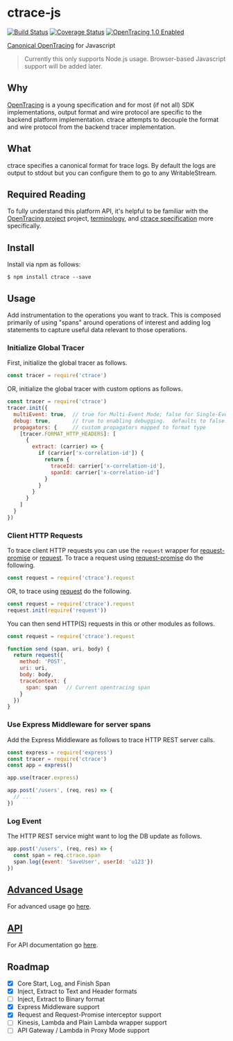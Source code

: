 # ctrace-js
[![Build Status][ci-img]][ci] [![Coverage Status][cov-img]][cov] [![OpenTracing 1.0 Enabled][ot-img]][ot-url]

[Canonical OpenTracing](https://github.com/Nordstrom/ctrace) for Javascript

> Currently this only supports Node.js usage.  Browser-based Javascript support will be added later.

## Why
[OpenTracing](http://opentracing.io) is a young specification and for most (if not all) SDK implementations, output format and wire protocol are specific to the backend platform implementation.  ctrace attempts to decouple the format and wire protocol from the backend tracer implementation.

## What
ctrace specifies a canonical format for trace logs.  By default the logs are output to stdout but you can configure them to go to any WritableStream.

## Required Reading
To fully understand this platform API, it's helpful to be familiar with the [OpenTracing project](http://opentracing.io) project, [terminology](http://opentracing.io/documentation/pages/spec.html), and [ctrace specification](https://github.com/Nordstrom/ctrace/tree/new) more specifically.

## Install
Install via npm as follows:

```
$ npm install ctrace --save
```

## Usage
Add instrumentation to the operations you want to track. This is composed primarily of using "spans" around operations of interest and adding log statements to capture useful data relevant to those operations.

### Initialize Global Tracer
First, initialize the global tracer as follows.

```js
const tracer = require('ctrace')
```

OR, initialize the global tracer with custom options as follows.

```js
const tracer = require('ctrace')
tracer.init({
  multiEvent: true,  // true for Multi-Event Mode; false for Single-Event Mode.  defaults to false.
  debug: true,       // true to enabling debugging.  defaults to false.
  propagators: {     // custom propagators mapped to format type
    [tracer.FORMAT_HTTP_HEADERS]: [
      {
        extract: (carrier) => {
          if (carrier['x-correlation-id']) {
            return {
              traceId: carrier['x-correlation-id'],
              spanId: carrier['x-correlation-id']
            }
          }
        }
      }
    ]
  }
})
```

### Client HTTP Requests
To trace client HTTP requests you can use the `request` wrapper for [request-promise](https://www.npmjs.com/package/request-promise) or [request](https://www.npmjs.com/package/request).  To trace a request using [request-promise](https://www.npmjs.com/package/request-promise) do the following.

```js
const request = require('ctrace').request
```

OR, to trace using [request](https://www.npmjs.com/package/request) do the following.

```js
const request = require('ctrace').request
request.init(require('request'))
```

You can then send HTTP(S) requests in this or other modules as follows.

```js
const request = require('ctrace').request

function send (span, uri, body) {
  return request({
    method: 'POST',
    uri: uri,
    body: body,
    traceContext: {
      span: span   // Current opentracing span
    }
  })
}
```

### Use Express Middleware for server spans
Add the Express Middleware as follows to trace HTTP REST server calls.

```js
const express = require('express')
const tracer = require('ctrace')
const app = express()

app.use(tracer.express)

app.post('/users', (req, res) => {
  // ...
})
```

### Log Event
The HTTP REST service might want to log the DB update as follows.

```js
app.post('/users', (req, res) => {
  const span = req.ctrace.span
  span.log({event: 'SaveUser', userId: 'u123'})
})
```

## [Advanced Usage](ADVANCED.md)
For advanced usage go [here](ADVANCED.md).

## [API](API.md)
For API documentation go [here](API.md).

## Roadmap
- [x] Core Start, Log, and Finish Span
- [x] Inject, Extract to Text and Header formats
- [ ] Inject, Extract to Binary format
- [x] Express Middleware support
- [x] Request and Request-Promise interceptor support
- [ ] Kinesis, Lambda and Plain Lambda wrapper support
- [ ] API Gateway / Lambda in Proxy Mode support

[ci-img]: https://travis-ci.org/Nordstrom/ctrace-js.svg?branch=new
[ci]: https://travis-ci.org/Nordstrom/ctrace-js
[cov-img]: https://coveralls.io/repos/github/Nordstrom/ctrace-js/badge.svg?branch=new
[cov]: https://coveralls.io/github/Nordstrom/ctrace-js?branch=new
[ot-img]: https://img.shields.io/badge/OpenTracing--1.0-enabled-blue.svg
[ot-url]: http://opentracing.io
